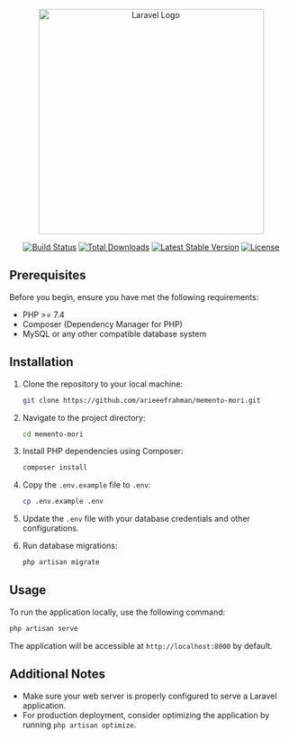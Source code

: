 <p align="center"><a href="https://laravel.com" target="_blank"><img src="https://raw.githubusercontent.com/laravel/art/master/logo-lockup/5%20SVG/2%20CMYK/1%20Full%20Color/laravel-logolockup-cmyk-red.svg" width="400" alt="Laravel Logo"></a></p>

<p align="center">
<a href="https://github.com/laravel/framework/actions"><img src="https://github.com/laravel/framework/workflows/tests/badge.svg" alt="Build Status"></a>
<a href="https://packagist.org/packages/laravel/framework"><img src="https://img.shields.io/packagist/dt/laravel/framework" alt="Total Downloads"></a>
<a href="https://packagist.org/packages/laravel/framework"><img src="https://img.shields.io/packagist/v/laravel/framework" alt="Latest Stable Version"></a>
<a href="https://packagist.org/packages/laravel/framework"><img src="https://img.shields.io/packagist/l/laravel/framework" alt="License"></a>
</p>


## Prerequisites

Before you begin, ensure you have met the following requirements:

- PHP >= 7.4
- Composer (Dependency Manager for PHP)
- MySQL or any other compatible database system
  
## Installation

1. Clone the repository to your local machine:

   ```bash
   git clone https://github.com/arieeefrahman/memento-mori.git
   ```

2. Navigate to the project directory:

   ```bash
   cd memento-mori
   ```

3. Install PHP dependencies using Composer:

   ```bash
   composer install
   ```

4. Copy the `.env.example` file to `.env`:

   ```bash
   cp .env.example .env
   ```

5. Update the `.env` file with your database credentials and other configurations.

6. Run database migrations:

   ```bash
   php artisan migrate
   ```

## Usage

To run the application locally, use the following command:

```bash
php artisan serve
```

The application will be accessible at `http://localhost:8000` by default.

## Additional Notes

- Make sure your web server is properly configured to serve a Laravel application.
- For production deployment, consider optimizing the application by running `php artisan optimize`.